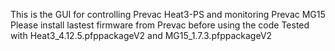 This is the GUI for controlling Prevac Heat3-PS and monitoring Prevac MG15
Please install lastest firmware from Prevac before using the code 
Tested with Heat3_4.12.5.pfppackageV2 and MG15_1.7.3.pfppackageV2
